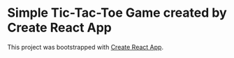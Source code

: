 # Simple Tic-Tac-Toe Game created by Create React App

This project was bootstrapped with [Create React App](https://github.com/facebook/create-react-app).